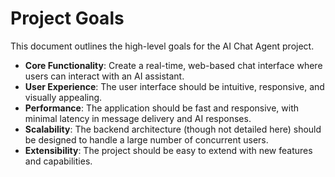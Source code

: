 # Project Goals

This document outlines the high-level goals for the AI Chat Agent project.

- **Core Functionality**: Create a real-time, web-based chat interface where users can interact with an AI assistant.
- **User Experience**: The user interface should be intuitive, responsive, and visually appealing.
- **Performance**: The application should be fast and responsive, with minimal latency in message delivery and AI responses.
- **Scalability**: The backend architecture (though not detailed here) should be designed to handle a large number of concurrent users.
- **Extensibility**: The project should be easy to extend with new features and capabilities.
